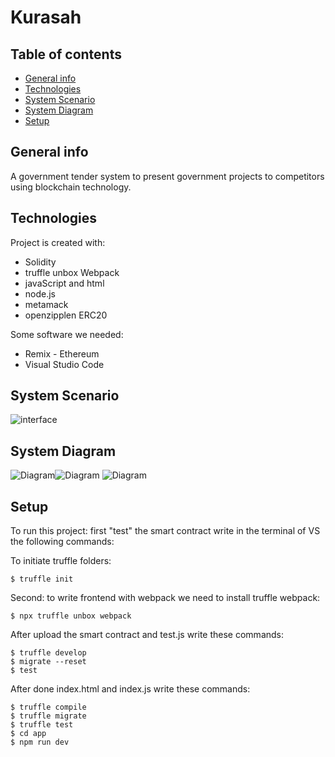 # Kurasah



## Table of contents
* [General info](#general-info)
* [Technologies](#technologies)
* [System Scenario](#System-Scenario)
* [System Diagram](#system-Diagram)
* [Setup](#setup)

## General info
A government tender system to present government projects to competitors using blockchain technology.

	
## Technologies
Project is created with:
* Solidity 
* truffle unbox Webpack
* javaScript and html
* node.js
* metamack
* openzipplen ERC20

Some software we needed:
* Remix - Ethereum
* Visual Studio Code




## System Scenario

![interface](https://up4net.com/uploads4/up4net.com163043001566181.jpg)
	
  
## System Diagram
![Diagram](https://up4net.com/uploads4/up4net.com163043001571422.jpg)![Diagram](https://up4net.com/uploads4/up4net.com163043001583693.jpg)
![Diagram](https://up4net.com/uploads4/up4net.com163043001589924.jpg)
## Setup
To run this project:
first "test" the smart contract
write in the terminal of VS the following commands:

To initiate  truffle folders:
```
$ truffle init
```
Second: to write frontend  with webpack we need to install truffle webpack:
```
$ npx truffle unbox webpack
```
After upload the smart contract and test.js write these  commands:
```
$ truffle develop
$ migrate --reset
$ test
```
After done index.html and index.js write these  commands:
```
$ truffle compile
$ truffle migrate
$ truffle test
$ cd app
$ npm run dev
```


